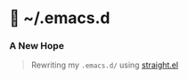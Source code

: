 # :water_buffalo: ~/.emacs.d
### A New Hope

> Rewriting my `.emacs.d/` using [straight.el](https://github.com/raxod502/straight.el)

